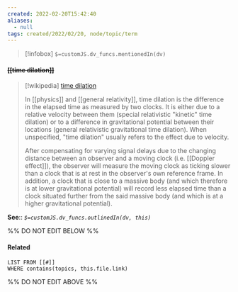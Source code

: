 ```yaml
---
created: 2022-02-20T15:42:40 
aliases:
  - null
tags: created/2022/02/20, node/topic/term
---
```

> [!infobox]
`$=customJS.dv_funcs.mentionedIn(dv)`

#### <s class="topic-title">[[time dilation]]</s>

> [!wikipedia] [time dilation](https://en.wikipedia.org/wiki/Time%20dilation)
> 
> In [[physics]] and [[general relativity]], time dilation is the difference in the elapsed time as measured by two clocks. It is either due to a relative velocity between them (special relativistic "kinetic" time dilation) or to a difference in gravitational potential between their locations (general relativistic gravitational time dilation). When unspecified, "time dilation" usually refers to the effect due to velocity.
> 
> After compensating for varying signal delays due to the changing distance between an observer and a moving clock (i.e. [[Doppler effect]]), the observer will measure the moving clock as ticking slower than a clock that is at rest in the observer's own reference frame. In addition, a clock that is close to a massive body (and which therefore is at lower gravitational potential) will record less elapsed time than a clock situated further from the said massive body (and which is at a higher gravitational potential).
> 

**See**::
*`$=customJS.dv_funcs.outlinedIn(dv, this)`*

%% DO NOT EDIT BELOW %%

#### Related 

```dataview
LIST FROM [[#]]
WHERE contains(topics, this.file.link)
```
%% DO NOT EDIT ABOVE %%
